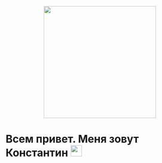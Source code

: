 <div id="header" align="center">
  <img src="https://media.giphy.com/media/v1.Y2lkPTc5MGI3NjExNXR0N3Jhb2F1M3RkcWFqdDhqZTVmOXk3cnU3czBreGR1dG9oZWZkZiZlcD12MV9pbnRlcm5hbF9naWZfYnlfaWQmY3Q9cw/5eLDrEaRGHegx2FeF2/giphy.gif" width="300"/>
</div>
<h1>
  Всем привет. Меня зовут Константин
  <img src="https://media.giphy.com/media/hvRJCLFzcasrR4ia7z/giphy.gif" width="30px"/>
</h1>
